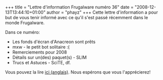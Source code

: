+++
title = "Lettre d'information Frugalware numéro 36"
date = "2008-12-13T13:44:10+01:00"
author = "phayz"
+++
Cette lettre d'information a pour but de vous tenir informé avec ce qu'il s'est passé récemment dans le monde Frugalware.  

 Dans ce numéro:
 * Les fonds d'écran d'Anacreon sont prêts
* mxw - le petit bot solitaire :(
* Remerciements pour 2008
* Détails sur un(des) paquet(s) - SLIM
* Trucs et Astuces - SciTE, df.


 Vous pouvez la lire [ici (anglais)](/newsletter/36). Nous espérons que vous l'apprécierez!